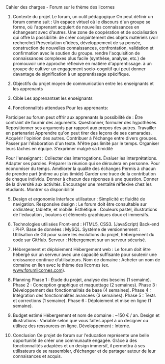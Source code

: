 Cahier des charges - Forum sur le thème des licornes
1. Contexte du projet
Le forum, un outil pédagogique
On peut définir un forum comme suit :
Un espace virtuel où le discours d'un groupe se forme, où l'apprenant acquiert de nouvelles connaissances en échangeant avec d'autres.
Une zone de coopération et de socialisation qui offre la possibilité:
de créer conjointement des objets matériels (voir recherche)
Présentation d'idées, développement de sa pensée, construction de nouvelles connaissances, confrontation, validation et confirmation avec le soutien du groupe.
rendre l'acquisition de connaissances complexes plus facile (synthèse, analyse, etc.)
de promouvoir une approche réflexive en matière d'apprentissage.
à un groupe de cultiver un engagement socio-cognitif qui peut donner davantage de signification à un apprentissage spécifique.

2. Objectifs du projet
moyen de communication entre les enseignants et les apprenants

3. Cible
Les apprenantset les enseignants

4. Fonctionnalités attendues
Pour les apprenants:


Participer au forum peut offrir aux apprenants la possibilité de :
Être contraint de fournir des arguments.
Questionner, formuler des hypothèses.
Repositionner ses arguments par rapport aux propos des autres.
Travailler en partenariat
Apprendre qu'on peut tirer des leçons de ses camarades.
Acquérir l'opinion des autres.
Contribuer à l'échange entre divers groupes.
Passer par l'élaboration d'un texte.
N'être pas limité par le temps.
Organiser leurs tâches en équipe.
S’exprimer malgré sa timidité

Pour l'enseignant :
Collecter des interrogations.
Évaluer les interprétations.
Adapter ses paroles.
Préparer la réunion qui se déroulera en personne.
Pour économiser du temps.
Améliorer la qualité des échanges
Permis à chacun de prendre part (même au plus timide)
Garder une trace de la contribution de chaque individu.
Donner à chacun des réponses à une question.
Donner de la diversité aux activités.
Encourager une mentalité réflexive chez les étudiants.
Montrer sa disponibilité

5. Design et ergonomie
Interface utilisateur : Simplicité et fluidité de navigation.
Responsive design : Le forum doit être consultable sur ordinateur, tablette, et mobile.
Esthétique : Couleurs pastel, illustrations de l'education , boutons et éléments graphiques doux et immersifs.

6. Technologies utilisées
Front-end : HTML5, CSS3. (JavaScript)
Back-end : PHP.
Base de données : MySQL.
Système de versionnement : Utilisation de Git pour suivre les évolutions du projet, hébergement du code sur GitHub.
Serveur : Hébergement sur un serveur sécurisé.

7. Hébergement et déploiement
Hébergement web : Le forum doit être hébergé sur un serveur avec une capacité suffisante pour soutenir une croissance continue d’utilisateurs.
Nom de domaine : Acheter un nom de domaine en lien avec le thème des licornes (ex. www.forumlicornes.com).

8. Planning
Phase 1 : Étude du projet, analyse des besoins (1 semaine).
Phase 2 : Conception graphique et maquettage (2 semaines).
Phase 3 : Développement des fonctionnalités de base (4 semaines).
Phase 4 : Intégration des fonctionnalités avancées (3 semaines).
Phase 5 : Tests et corrections (1 semaine).
Phase 6 : Déploiement et mise en ligne (1 semaine).

9. Budget estimé
Hébergement et nom de domaine : ~150 € / an.
Design et illustrations : Variable selon que vous faites appel à un designer ou utilisez des ressources en ligne.
Développement : Interne.

10. Conclusion
Ce projet de forum sur l'education représente une belle opportunité de créer une communauté engagée. Grâce à des fonctionnalités adaptées et un design immersif, il permettra à ses utilisateurs de se rassembler, d’échanger et de partager autour de leur connaisances et acquis.